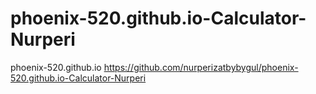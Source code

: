 # phoenix-520.github.io-Calculator-Nurperi
phoenix-520.github.io
https://github.com/nurperizatbybygul/phoenix-520.github.io-Calculator-Nurperi  



